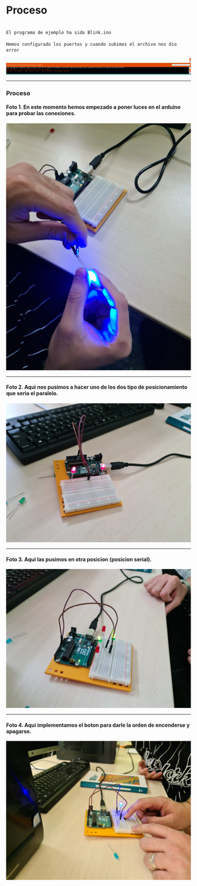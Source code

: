 # Proceso

```

El programa de ejemplo ha sido Blink.ino

Hemos configurado los puertos y cuando subimos el archivo nos dio error

```

![](https://raw.githubusercontent.com/St1v3n3223/Arduino/main/Captura%20de%20pantalla%20de%202021-10-06%2012-09-56.png)

---

### Proceso

#### Foto 1. En este momento hemos empezado a poner luces en el arduino para probar las conexiones.

![](https://raw.githubusercontent.com/Baultek/Arduino/main/Foto%20de%20Jmsabe(1).jpg)

---

#### Foto 2. Aqui nos pusimos a hacer uno de los dos tipo de posicionamiento que seria el paralelo.

![](https://raw.githubusercontent.com/Baultek/Arduino/main/Foto%20de%20Jmsabe.jpg)

---

#### Foto 3. Aqui las pusimos en otra posicion (posicion serial).

![](https://raw.githubusercontent.com/Baultek/Arduino/main/Foto%20de%20Jmsabe(2).jpg)

---

#### Foto 4. Aqui implementamos el boton para darle la orden de encenderse y apagarse.

![](https://raw.githubusercontent.com/Baultek/Arduino/main/Foto%20de%20Jmsabe(3).jpg)

